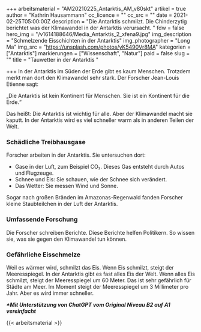 +++
arbeitsmaterial = "AM20210225_Antarktis_AM_v80skt"
artikel = true
author = "Kathrin Hausammann"
cc_licence = ""
cc_src = ""
date = 2021-02-25T05:00:00Z
description = "Die Antarktis schmilzt. Die Chinderzytig berichtet was der Klimawandel in der Antarktis verursacht. "
fdw = false
hero_img = "/v1614188646/Media_Antarktis_2_xfena9.jpg"
img_description = "Schmelzende Eisschichten in der Antarktis"
img_photographer = "Long Ma"
img_src = "https://unsplash.com/photos/yK5490Vr8MA"
kategorien = ["Antarktis"]
markierungen = ["Wissenschaft", "Natur"]
paid = false
slug = ""
title = "Tauwetter in der Antarktis "

+++
In der Antarktis im Süden der Erde gibt es kaum Menschen. Trotzdem merkt man dort den Klimawandel sehr stark. Der Forscher Jean-Louis Etienne sagt:

„Die Antarktis ist kein Kontinent für Menschen. Sie ist ein Kontinent für die Erde.“

Das heißt: Die Antarktis ist wichtig für alle. Aber der Klimawandel macht sie kaputt. In der Antarktis wird es viel schneller warm als in anderen Teilen der Welt.

### Schädliche Treibhausgase 

Forscher arbeiten in der Antarktis. Sie untersuchen dort:
- Gase in der Luft, zum Beispiel CO₂. Dieses Gas entsteht durch Autos und Flugzeuge.
- Schnee und Eis: Sie schauen, wie der Schnee sich verändert.
- Das Wetter: Sie messen Wind und Sonne.

Sogar nach großen Bränden im Amazonas-Regenwald fanden Forscher kleine Staubteilchen in der Luft der Antarktis.

### Umfassende Forschung

Die Forscher schreiben Berichte. Diese Berichte helfen Politikern. So wissen sie, was sie gegen den Klimawandel tun können.

### Gefährliche Eisschmelze

Weil es wärmer wird, schmilzt das Eis. Wenn Eis schmilzt, steigt der Meeresspiegel. In der Antarktis gibt es fast alles Eis der Welt. Wenn alles Eis schmilzt, steigt der Meeresspiegel um 60 Meter. Das ist sehr gefährlich für Städte am Meer. Im Moment steigt der Meeresspiegel um 3 Millimeter pro Jahr. Aber es wird immer schneller.

**_\*Mit Unterstützung von ChatGPT vom Original Niveau B2 auf A1 vereinfacht_**

{{< arbeitsmaterial >}}

